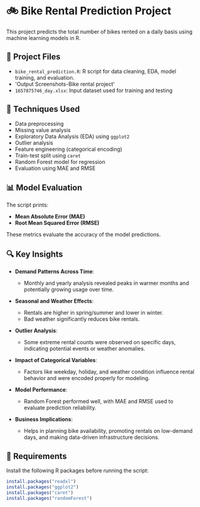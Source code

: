 # 🚲 Bike Rental Prediction Project
This project predicts the total number of bikes rented on a daily basis using machine learning models in R.

## 📁 Project Files

- `bike_rental_prediction.R`: R script for data cleaning, EDA, model training, and evaluation.
- 'Output Screenshots-Bike rental project'
- `1657875746_day.xlsx`: Input dataset used for training and testing 

## 🧠 Techniques Used
- Data preprocessing
- Missing value analysis
- Exploratory Data Analysis (EDA) using `ggplot2`
- Outlier analysis
- Feature engineering (categorical encoding)
- Train-test split using `caret`
- Random Forest model for regression
- Evaluation using MAE and RMSE

## 📊 Model Evaluation
The script prints:
- **Mean Absolute Error (MAE)**
- **Root Mean Squared Error (RMSE)**

These metrics evaluate the accuracy of the model predictions.

## 🔍 Key Insights

- **Demand Patterns Across Time**: 
  - Monthly and yearly analysis revealed peaks in warmer months and potentially growing usage over time.
  
- **Seasonal and Weather Effects**: 
  - Rentals are higher in spring/summer and lower in winter.
  - Bad weather significantly reduces bike rentals.

- **Outlier Analysis**: 
  - Some extreme rental counts were observed on specific days, indicating potential events or weather anomalies.

- **Impact of Categorical Variables**: 
  - Factors like weekday, holiday, and weather condition influence rental behavior and were encoded properly for modeling.

- **Model Performance**:
  - Random Forest performed well, with MAE and RMSE used to evaluate prediction reliability.

- **Business Implications**:
  - Helps in planning bike availability, promoting rentals on low-demand days, and making data-driven infrastructure decisions.

## 🔧 Requirements

Install the following R packages before running the script:

```r
install.packages("readxl")
install.packages("ggplot2")
install.packages("caret")
install.packages("randomForest")

